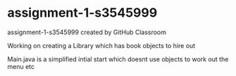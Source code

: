 # assignment-1-s3545999
assignment-1-s3545999 created by GitHub Classroom

Working on creating a Library which has book objects to hire out

Main.java is a simplified intial start which doesnt use objects to work out the menu etc
